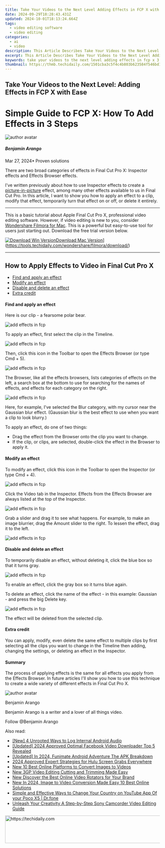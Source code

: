 ```yaml
---
title: Take Your Videos to the Next Level Adding Effects in FCP X with Ease
date: 2024-09-29T18:28:43.431Z
updated: 2024-10-01T18:13:24.664Z
tags: 
  - video editing software
  - video editing
categories: 
  - ai
  - video
description: This Article Describes Take Your Videos to the Next Level Adding Effects in FCP X with Ease
excerpt: This Article Describes Take Your Videos to the Next Level Adding Effects in FCP X with Ease
keywords: take your videos to the next level adding effects in fcp x 3 steps,take your videos to the next level adding 3d effects in windows,take your videos to the next level adding effects in fcp x with ease,take your videos to the next level with 64 bit editing,add pro level effects to your videos in 3 easy steps with fcp x,fcpx title effects take your videos to the next level,take your videos to the next level adding 3d effects in windows 10 and 11
thumbnail: https://thmb.techidaily.com/1501cba3c5f4c4b803b623584f546bd1f9723b8ea081222f679c45ec271effc3.jpg
---
```


## Take Your Videos to the Next Level: Adding Effects in FCP X with Ease

# Simple Guide to FCP X: How To Add Effects in 3 Steps

![author avatar](https://images.wondershare.com/filmora/article-images/benjamin-arango-author.jpg)

##### Benjamin Arango

 Mar 27, 2024• Proven solutions

There are two broad categories of effects in Final Cut Pro X: Inspector effects and Effects Browser effects.

I've written previously about how to use Inspector effects to create a [picture-in-picture](https://tools.techidaily.com/wondershare/filmora/download/) effect, among many other effects available to us in Final Cut Pro. In this article, I want to show you how to apply an effect to a clip, modify that effect, temporarily turn that effect on or off, or delete it entirely.

---

This is a basic tutorial about Apple Final Cut Pro X, professional video editing software. However, if video editing is new to you, consider [Wondershare Filmora for Mac](https://tools.techidaily.com/wondershare/filmora/download/). This is a powerful but easy-to-use tool for users just starting out. Download the free trial version below.

[![Download Win Version](https://images.wondershare.com/filmora/guide/download-btn-win.jpg)](https://tools.techidaily.com/wondershare/filmora/download/)[Download Mac Version](https://images.wondershare.com/filmora/guide/download-btn-mac.jpg)](https://tools.techidaily.com/wondershare/filmora/download/)

---

## How to Apply Effects to Video in Final Cut Pro X

* [Find and apply an effect](#part1)
* [Modify an effect](#part2)
* [Disable and delete an effect](#part3)
* [Extra credit](#part4)

#### Find and apply an effect

Here is our clip - a fearsome polar bear.

![add effects in fcp](https://images.wondershare.com/images/multimedia/video-editor/efx001.jpg "add effects in fcp")

To apply an effect, first select the clip in the Timeline.

![add effects in fcp](https://images.wondershare.com/images/multimedia/video-editor/efx002.jpg "add effects in fcp")

Then, click this icon in the Toolbar to open the Effects Browser (or type Cmd + 5).

![add effects in fcp](https://images.wondershare.com/images/multimedia/video-editor/efx003.jpg "add effects in fcp")

The Browser, like all the effects browsers, lists categories of effects on the left, a search box at the bottom to use for searching for the names of effects, and effects for each category on the right.

![add effects in fcp](https://images.wondershare.com/images/multimedia/video-editor/efx004.jpg "add effects in fcp")

Here, for example, I've selected the Blur category, with my cursor near the Gaussian blur effect. (Gaussian blur is the best effect to use when you want a clip to look blurry.)

To apply an effect, do one of two things:

* Drag the effect from the Browser onto the clip you want to change.
* If the clip, or clips, are selected, double-click the effect in the Browser to apply it.

#### Modify an effect

To modify an effect, click this icon in the Toolbar to open the Inspector (or type Cmd + 4).

![add effects in fcp](https://images.wondershare.com/images/multimedia/video-editor/efx005.jpg "add effects in fcp")

Click the Video tab in the Inspector. Effects from the Effects Browser are always listed at the top of the Inspector.

![add effects in fcp](https://images.wondershare.com/images/multimedia/video-editor/efx006.jpg "add effects in fcp")

Grab a slider and drag it to see what happens. For example, to make an image blurrier, drag the Amount slider to the right. To lessen the effect, drag it to the left.

![add effects in fcp](https://images.wondershare.com/images/multimedia/video-editor/efx007.jpg "add effects in fcp")

#### Disable and delete an effect

To temporarily disable an effect, without deleting it, click the blue box so that it turns gray.

![add effects in fcp](https://images.wondershare.com/images/multimedia/video-editor/efx008.jpg "add effects in fcp")

To enable an effect, click the gray box so it turns blue again.

To delete an effect, click the name of the effect - in this example: Gaussian - and press the big Delete key.

![add effects in fcp](https://images.wondershare.com/images/multimedia/video-editor/efx009.jpg "add effects in fcp")

The effect will be deleted from the selected clip.

#### Extra credit

You can apply, modify, even delete the same effect to multiple clips by first selecting all the clips you want to change in the Timeline then adding, changing the settings, or deleting an effect in the Inspector.

#### Summary

The process of applying effects is the same for all effects you apply from the Effects Browser. In future articles I'll show you how to use this technique to create a wide variety of different effects in Final Cut Pro X.

![author avatar](https://images.wondershare.com/filmora/article-images/benjamin-arango-author.jpg)

Benjamin Arango

Benjamin Arango is a writer and a lover of all things video.

Follow @Benjamin Arango

<ins class="adsbygoogle"
      style="display:block"
      data-ad-client="ca-pub-7571918770474297"
      data-ad-slot="8358498916"
      data-ad-format="auto"
      data-full-width-responsive="true"></ins>

<span class="atpl-alsoreadstyle">Also read:</span>
<div><ul>
<li><a href="https://on-screen-recording.techidaily.com/new-4-unrooted-ways-to-log-internal-android-audio/"><u>[New] 4 Unrooted Ways to Log Internal Android Audio</u></a></li>
<li><a href="https://facebook-video-content.techidaily.com/updated-2024-approved-optimal-facebook-video-downloader-top-5-revealed/"><u>[Updated] 2024 Approved Optimal Facebook Video Downloader Top 5 Revealed</u></a></li>
<li><a href="https://fox-blue.techidaily.com/updated-in-2024-funimate-android-adventure-the-apk-breakdown/"><u>[Updated] In 2024, Funimate Android Adventure The APK Breakdown</u></a></li>
<li><a href="https://screen-mirroring-recording.techidaily.com/2024-approved-expert-strategies-for-hulu-screen-grabs-everywhere/"><u>2024 Approved Expert Strategies for Hulu Screen Grabs Everywhere</u></a></li>
<li><a href="https://ai-vdieo-software.techidaily.com/new-10-best-online-platforms-to-convert-images-to-videos/"><u>New 10 Best Online Platforms to Convert Images to Videos</u></a></li>
<li><a href="https://ai-vdieo-software.techidaily.com/new-3gp-video-editing-cutting-and-trimming-made-easy/"><u>New 3GP Video Editing Cutting and Trimming Made Easy</u></a></li>
<li><a href="https://ai-vdieo-software.techidaily.com/new-discover-the-best-online-video-rotators-for-your-brand/"><u>New Discover the Best Online Video Rotators for Your Brand</u></a></li>
<li><a href="https://ai-video-apps.techidaily.com/new-in-2024-image-to-video-conversion-made-easy-10-best-online-solutions/"><u>New In 2024, Image to Video Conversion Made Easy 10 Best Online Solutions</u></a></li>
<li><a href="https://location-social.techidaily.com/simple-and-effective-ways-to-change-your-country-on-youtube-app-of-your-poco-x5-drfone-by-drfone-virtual-android/"><u>Simple and Effective Ways to Change Your Country on YouTube App Of your Poco X5 | Dr.fone</u></a></li>
<li><a href="https://ai-vdieo-software.techidaily.com/unleash-your-creativity-a-step-by-step-sony-camcorder-video-editing-guide/"><u>Unleash Your Creativity A Step-by-Step Sony Camcorder Video Editing Guide</u></a></li>
</ul></div>

<!-- affiliate ads begin -->
<a href="https://laganoo.pxf.io/c/5597632/1528688/16446" target="_top" id="1528688">
  <img src="//a.impactradius-go.com/display-ad/16446-1528688" border="0" alt="https://techidaily.com" width="728" height="90"/>
</a>
<img height="0" width="0" src="https://laganoo.pxf.io/i/5597632/1528688/16446" style="position:absolute;visibility:hidden;" border="0" />
<!-- affiliate ads end -->

